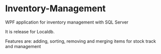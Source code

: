 # Inventory-Management

WPF application for inventory management with SQL Server

It is release for Localdb.

Features are: adding, sorting, removing and merging items for stock track and management
